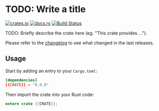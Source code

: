 # TODO: Write a title

[![crates.io](https://img.shields.io/crates/v/{{CRATE}}.svg)](https://crates.io/crates/{{CRATE}})
[![docs.rs](https://docs.rs/{{CRATE}}/badge.svg)](https://docs.rs/{{CRATE}}/)
[![Build Status](https://travis-ci.org/{{GH-USER}}/{{CRATE}}.svg?branch=master)](https://travis-ci.org/{{GH-USER}}/{{CRATE}})

TODO: Briefly describe the crate here (eg. "This crate provides ...").

Please refer to the [changelog](CHANGELOG.md) to see what changed in the last
releases.

## Usage

Start by adding an entry to your `Cargo.toml`:

```toml
[dependencies]
{{CRATE}} = "0.0.0"
```

Then import the crate into your Rust code:

```rust
extern crate {{CRATE}};
```
